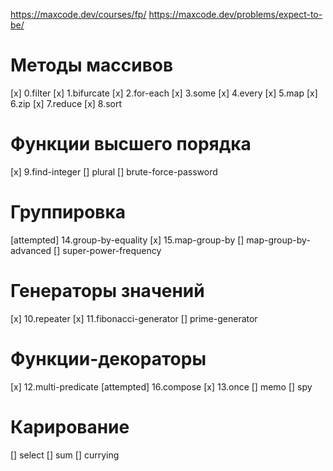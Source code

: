https://maxcode.dev/courses/fp/
https://maxcode.dev/problems/expect-to-be/

# Методы массивов
 [x] 0.filter
 [x] 1.bifurcate
 [x] 2.for-each
 [x] 3.some
 [x] 4.every
 [x] 5.map
 [x] 6.zip
 [x] 7.reduce
 [x] 8.sort

# Функции высшего порядка
 [x] 9.find-integer
 [] plural
 [] brute-force-password

# Группировка
 [attempted] 14.group-by-equality
 [x] 15.map-group-by
 [] map-group-by-advanced
 [] super-power-frequency

# Генераторы значений
 [x] 10.repeater
 [x] 11.fibonacci-generator
 [] prime-generator

# Функции-декораторы
 [x] 12.multi-predicate
 [attempted] 16.compose
 [x] 13.once
 [] memo
 [] spy

# Карирование
 [] select
 [] sum
 [] currying